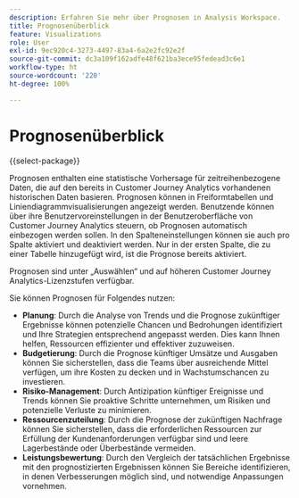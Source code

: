 ```yaml
---
description: Erfahren Sie mehr über Prognosen in Analysis Workspace.
title: Prognosenüberblick
feature: Visualizations
role: User
exl-id: 9ec920c4-3273-4497-83a4-6a2e2fc92e2f
source-git-commit: dc3a109f162adfe48f621ba3ece95fedead3c6e1
workflow-type: ht
source-wordcount: '220'
ht-degree: 100%

---
```


# Prognosenüberblick

{{select-package}}

Prognosen enthalten eine statistische Vorhersage für zeitreihenbezogene Daten, die auf den bereits in Customer Journey Analytics vorhandenen historischen Daten basieren. Prognosen können in Freiformtabellen und Liniendiagrammvisualisierungen angezeigt werden. Benutzende können über ihre Benutzervoreinstellungen in der Benutzeroberfläche von Customer Journey Analytics steuern, ob Prognosen automatisch einbezogen werden sollen. In den Spalteneinstellungen können sie auch pro Spalte aktiviert und deaktiviert werden. Nur in der ersten Spalte, die zu einer Tabelle hinzugefügt wird, ist die Prognose bereits aktiviert.

Prognosen sind unter „Auswählen“ und auf höheren Customer Journey Analytics-Lizenzstufen verfügbar.

Sie können Prognosen für Folgendes nutzen:

* **Planung**: Durch die Analyse von Trends und die Prognose zukünftiger Ergebnisse können potenzielle Chancen und Bedrohungen identifiziert und Ihre Strategien entsprechend angepasst werden. Dies kann Ihnen helfen, Ressourcen effizienter und effektiver zuzuweisen.
* **Budgetierung**: Durch die Prognose künftiger Umsätze und Ausgaben können Sie sicherstellen, dass die Teams über ausreichende Mittel verfügen, um ihre Kosten zu decken und in Wachstumschancen zu investieren.
* **Risiko-Management**: Durch Antizipation künftiger Ereignisse und Trends können Sie proaktive Schritte unternehmen, um Risiken und potenzielle Verluste zu minimieren.
* **Ressourcenzuteilung**: Durch die Prognose der zukünftigen Nachfrage können Sie sicherstellen, dass die erforderlichen Ressourcen zur Erfüllung der Kundenanforderungen verfügbar sind und leere Lagerbestände oder Überbestände vermeiden.
* **Leistungsbewertung**: Durch den Vergleich der tatsächlichen Ergebnisse mit den prognostizierten Ergebnissen können Sie Bereiche identifizieren, in denen Verbesserungen möglich sind, und notwendige Anpassungen vornehmen.
